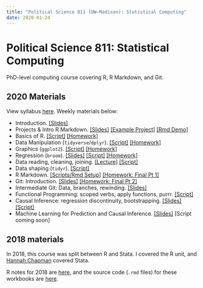 ```yaml
---
title: "Political Science 811 (UW–Madison): Statistical Computing"
date: 2020-01-24
---
```


# Political Science 811: Statistical Computing

PhD-level computing course covering R, R Markdown, and Git. 

## 2020 Materials 

View syllabus [here](/courses/811/ps811-s20-syllabus.pdf). Weekly materials below:

- Introduction. [[Slides]](/teaching/computing-811/slides/01-intro/01-intro.html)
- Projects & Intro R Markdown. [[Slides]](/teaching/computing-811/slides/02-rmd-proj/02-rmd-proj.html) [[Example Project]](https://github.com/mikedecr/example-project) [[Rmd Demo]](https://github.com/mikedecr/PS811-computing/blob/master/code/Rmd/rmarkdown-demo.Rmd)
- Basics of R. [[Script]](https://github.com/mikedecr/PS811-computing/blob/master/code/01_basics.R) [[Homework]](https://github.com/mikedecr/PS811-computing/blob/master/assignments/skill-1/skill-task-1.pdf)
- Data Manipulation (`tidyverse`/`dplyr`). [[Script]](https://github.com/mikedecr/PS811-computing/blob/master/code/02_data-manipulation.R) [[Homework]](https://github.com/mikedecr/PS811-computing/blob/master/assignments/skill-2/skills-task-2.pdf)
- Graphics (`ggplot2`). [[Script]](https://github.com/mikedecr/PS811-computing/blob/master/code/03_graphics.R) [[Homework]](https://github.com/mikedecr/PS811-computing/blob/master/assignments/skill-3/skills-task-3.pdf)
- Regression (`broom`). [[Slides]](/teaching/computing-811/slides/04_regression/04_regression.html) [[Script]](https://github.com/mikedecr/PS811-computing/blob/master/code/04_regression.R) [[Homework]](https://github.com/mikedecr/PS811-computing/blob/master/assignments/skill-4/skills-task-4.pdf)
- Data reading, cleaning, joining. [[Lecture]](https://uwmadison.box.com/s/xexdb1l0erj2csbnqkf0mwrvzfs0aip9) [[Script]](https://github.com/mikedecr/PS811-computing/blob/master/code/05_cleaning.R)
- Data shaping (`tidyr`). [[Script]](https://github.com/mikedecr/PS811-computing/blob/master/code/06_tidying-functions.R)
- R Markdown. [[Scripts/Rmd Setup]](https://github.com/mikedecr/PS811-computing/tree/master/code/Rmd) [[Homework: Final Pt 1]](https://github.com/mikedecr/PS811-computing/blob/master/assignments/final/final_pt-1.pdf)
- Git: Introduction. [[Slides]](/teaching/computing-811/slides/08_git/08_git-intro.html) [[Homework: Final Pt 2]](https://github.com/mikedecr/PS811-computing/blob/master/assignments/final/final_pt-2.pdf)
- Intermediate Git: Data, branches, rewinding. [[Slides]](/teaching/computing-811/slides/09_more-git/09_more-git.html)
- Functional Programming: scoped verbs, apply functions, purrr. [[Script]](https://github.com/mikedecr/PS811-computing/blob/master/code/07_functional-programming.R)
- Causal Inference: regression discontinuity, bootstrapping. [[Slides]](/teaching/computing-811/slides/10_causal-modeling/10_causal-modeling.html) [[Script]](https://github.com/mikedecr/PS811-computing/blob/master/code/08_rdd-bootstrap.R)
- Machine Learning for Prediction and Causal Inference. [[Slides]](/teaching/computing-811/slides/11_predictive-modeling/11_predictive-modeling.html) [Script coming soon]


## 2018 materials

In 2018, this course was split between R and Stata. I covered the R unit, and [Hannah Chapman](https://miamioh.edu/cas/academics/departments/political-science/about/faculty-staff/faculty-bios/chapman/index.html) covered Stata. 

R notes for 2018 are [here](/courses/811), and the source code (`.rmd` files) for these workbooks are [here](https://github.com/mikedecr/site-leavit/tree/master/content/811).


